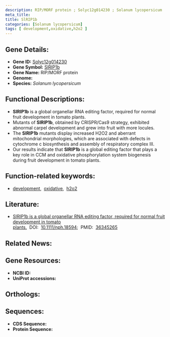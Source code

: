 ```yaml
---
description: RIP/MORF protein ; Solyc12g014230 ; Solanum lycopersicum
meta_title:
title: SlRIP1b
categories: [Solanum lycopersicum]
tags: [ development,oxidative,h2o2 ]
---
```


## Gene Details:
- **Gene ID:** [Solyc12g014230]()
- **Gene Symbol:** <u>SlRIP1b</u>
- **Gene Name:** RIP/MORF protein
- **Genome:** []()
- **Species:** *Solanum lycopersicum*

## Functional Descriptions:
   - **SlRIP1b** is a global organellar RNA editing factor, required for normal fruit development in tomato plants.
   - Mutants of **SlRIP1b**, obtained by CRISPR/Cas9 strategy, exhibited abnormal carpel development and grew into fruit with more locules.
   - The **SlRIP1b** mutants display increased H2O2 and aberrant mitochondrial morphologies, which are associated with defects in cytochrome c biosynthesis and assembly of respiratory complex III.
   - Our results indicate that **SlRIP1b** is a global editing factor that plays a key role in CCM and oxidative phosphorylation system biogenesis during fruit development in tomato plants.

## Function-related keywords:
   - [development](/tags/development/),&nbsp;&nbsp;[oxidative](/tags/oxidative/),&nbsp;&nbsp;[h2o2](/tags/h2o2/)

## Literature:
   - [SlRIP1b is a global organellar RNA editing factor, required for normal fruit development in tomato plants.](https://doi.org/10.1111/nph.18594)&nbsp;&nbsp;DOI:&nbsp;&nbsp;[10.1111/nph.18594](https://doi.org/10.1111/nph.18594);&nbsp;&nbsp;PMID:&nbsp;&nbsp;[36345265](https://pubmed.ncbi.nlm.nih.gov/36345265/)

## Related News:

## Gene Resources:
- **NCBI ID:**  [](https://www.ncbi.nlm.nih.gov/gene/?term=)
- **UniProt accessions:**  [](https://www.uniprot.org/uniprotkb//entry)

## Orthologs:

## Sequences:
- **CDS Sequence:**
- **Protein Sequence:**
